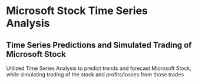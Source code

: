 # Microsoft Stock Time Series Analysis
## Time Series Predictions and Simulated Trading of Microsoft Stock

Utilized Time Series Analysis to predict trends and forecast Microsoft Stock, while simulating trading of the stock and profits/losses from those trades
